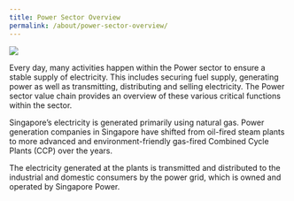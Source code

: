 ```yaml
---
title: Power Sector Overview
permalink: /about/power-sector-overview/
---
```

<img src="/images/Industry_sub.jpg" /><br/>

Every day, many activities happen within the Power sector to ensure a stable supply of electricity. This includes securing fuel supply, generating power as well as transmitting, distributing and selling electricity.  The Power sector value chain provides an overview of these various critical functions within the sector. 

Singapore’s electricity is generated primarily using natural gas. Power generation companies in Singapore have shifted from oil-fired steam plants to more advanced and environment-friendly gas-fired Combined Cycle Plants (CCP) over the years.

The electricity generated at the plants is transmitted and distributed to the industrial and domestic consumers by the power grid, which is owned and operated by Singapore Power.

